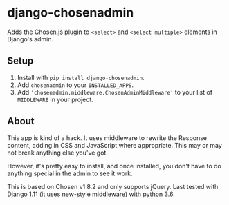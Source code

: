 django-chosenadmin
==================

Adds the [Chosen.js](http://harvesthq.github.io/chosen/) plugin to `<select>`
and `<select multiple>` elements in Django's admin.


Setup
-----

1. Install with `pip install django-chosenadmin`.
2. Add `chosenadmin` to your `INSTALLED_APPS`.
3. Add `'chosenadmin.middleware.ChosenAdminMiddleware'` to your list of
   `MIDDLEWARE` in your project.


About
-----

This app is kind of a hack. It uses middleware to rewrite the Response content,
adding in CSS and JavaScript where appropriate. This may or may not break
anything else you've got.

However, it's pretty easy to install, and once installed, you don't have to
do anything special in the admin to see it work.

This is based on Chosen v1.8.2 and only supports jQuery. Last tested with Django
1.11 (it uses new-style middleware) with python 3.6.
